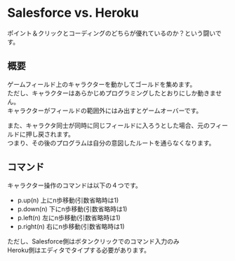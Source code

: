 # Salesforce vs. Heroku

ポイント＆クリックとコーディングのどちらが優れているのか？という闘いです。

## 概要
ゲームフィールド上のキャラクターを動かしてゴールドを集めます。  
ただし、キャラクターはあらかじめプログラミングしたとおりにしか動きません。  
キャラクターがフィールドの範囲外にはみ出すとゲームオーバーです。  

また、キャラクタ同士が同時に同じフィールドに入ろうとした場合、元のフィールドに押し戻されます。  
つまり、その後のプログラムは自分の意図したルートを通らなくなります。

## コマンド
キャラクター操作のコマンドは以下の４つです。

- p.up(n) 上にn歩移動(引数省略時は1)
- p.down(n) 下にn歩移動(引数省略時は1)
- p.left(n) 左にn歩移動(引数省略時は1)
- p.right(n) 右にn歩移動(引数省略時は1)

ただし、Salesforce側はボタンクリックでのコマンド入力のみ  
Heroku側はエディタでタイプする必要があります。
